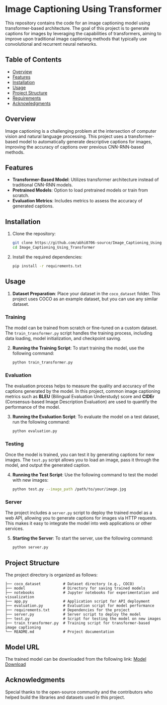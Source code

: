 # Image Captioning Using Transformer

This repository contains the code for an image captioning model using transformer-based architecture. The goal of this project is to generate captions for images by leveraging the capabilities of transformers, aiming to improve upon traditional image captioning methods that typically use convolutional and recurrent neural networks.

## Table of Contents
- [Overview](#overview)
- [Features](#features)
- [Installation](#installation)
- [Usage](#usage)
- [Project Structure](#project-structure)
- [Requirements](#requirements)
- [Acknowledgments](#acknowledgments)

## Overview

Image captioning is a challenging problem at the intersection of computer vision and natural language processing. This project uses a transformer-based model to automatically generate descriptive captions for images, improving the accuracy of captions over previous CNN-RNN-based methods. 

## Features
- **Transformer-Based Model**: Utilizes transformer architecture instead of traditional CNN-RNN models.
- **Pretrained Models**: Option to load pretrained models or train from scratch.
- **Evaluation Metrics**: Includes metrics to assess the accuracy of generated captions.

## Installation

1. Clone the repository:
   ```bash
   git clone https://github.com/abhi0706-source/Image_Captioning_Using_Transformer.git
   cd Image_Captioning_Using_Transformer
   ```

2. Install the required dependencies:
   ```bash
   pip install -r requirements.txt
   ```
## Usage

1. **Dataset Preparation**: Place your dataset in the `coco_dataset` folder. This project uses COCO as an example dataset, but you can use any similar dataset.
   
### Training

The model can be trained from scratch or fine-tuned on a custom dataset. The `train_transformer.py` script handles the training process, including data loading, model initialization, and checkpoint saving.

2. **Running the Training Script**:
   To start training the model, use the following command:
   ```bash
   python train_transformer.py
   ```
### Evaluation

The evaluation process helps to measure the quality and accuracy of the captions generated by the model. In this project, common image captioning metrics such as **BLEU** (Bilingual Evaluation Understudy) score and **CIDEr** (Consensus-based Image Description Evaluation) are used to quantify the performance of the model.

3. **Running the Evaluation Script**: 
   To evaluate the model on a test dataset, run the following command:
   ```bash
   python evaluation.py
   ```

### Testing

Once the model is trained, you can test it by generating captions for new images. The `test.py` script allows you to load an image, pass it through the model, and output the generated caption.

4. **Running the Test Script**:
   Use the following command to test the model with new images:
   ```bash
   python test.py --image_path /path/to/your/image.jpg
   ```

### Server

The project includes a `server.py` script to deploy the trained model as a web API, allowing you to generate captions for images via HTTP requests. This makes it easy to integrate the model into web applications or other services.

5. **Starting the Server**:
   To start the server, use the following command:
   ```bash
   python server.py
   ```
## Project Structure

The project directory is organized as follows:
```
├── coco_dataset          # Dataset directory (e.g., COCO)
├── model                 # Directory for saving trained models
├── notebooks             # Jupyter notebooks for experimentation and visualization
├── app.py                # Application script for API deployment
├── evaluation.py         # Evaluation script for model performance
├── requirements.txt      # Dependencies for the project
├── server.py             # Server script to deploy the model
├── test.py               # Script for testing the model on new images
├── train_transformer.py  # Training script for transformer-based image captioning
└── README.md             # Project documentation

```
## Model URL
The trained model can be downloaded from the following link: 
<a href="https://drive.google.com/file/d/1bwpG3-Jh5d_IM4dYmEsDt39I-bl7n9qn/view">Model Download</a>

## Acknowledgments

Special thanks to the open-source community and the contributors who helped build the libraries and datasets used in this project.
